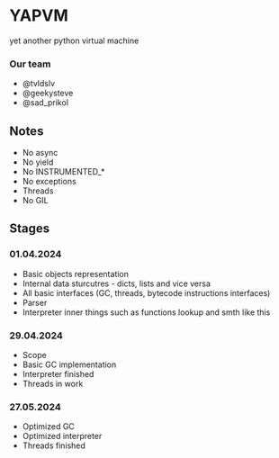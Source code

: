 # YAPVM
yet another python virtual machine

### Our team
* @tvldslv
* @geekysteve
* @sad_prikol

## Notes
* No async
* No yield
* No INSTRUMENTED_*
* No exceptions
* Threads
* No GIL

## Stages
### 01.04.2024
* Basic objects representation
* Internal data sturcutres - dicts, lists and vice versa
* All basic interfaces (GC, threads, bytecode instructions interfaces)
* Parser
* Interpreter inner things such as functions lookup and smth like this

### 29.04.2024
* Scope
* Basic GC implementation
* Interpreter finished 
* Threads in work

### 27.05.2024
* Optimized GC
* Optimized interpreter
* Threads finished

